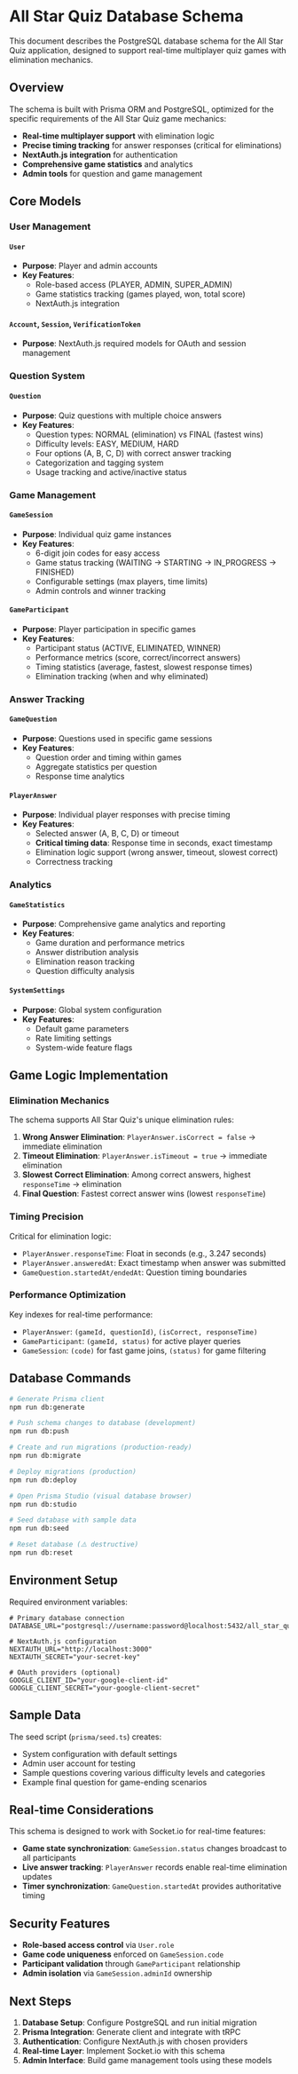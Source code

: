 # All Star Quiz Database Schema

This document describes the PostgreSQL database schema for the All Star Quiz application, designed to support real-time multiplayer quiz games with elimination mechanics.

## Overview

The schema is built with Prisma ORM and PostgreSQL, optimized for the specific requirements of the All Star Quiz game mechanics:

- **Real-time multiplayer support** with elimination logic
- **Precise timing tracking** for answer responses (critical for eliminations)
- **NextAuth.js integration** for authentication
- **Comprehensive game statistics** and analytics
- **Admin tools** for question and game management

## Core Models

### User Management

#### `User`
- **Purpose**: Player and admin accounts
- **Key Features**: 
  - Role-based access (PLAYER, ADMIN, SUPER_ADMIN)
  - Game statistics tracking (games played, won, total score)
  - NextAuth.js integration

#### `Account`, `Session`, `VerificationToken`
- **Purpose**: NextAuth.js required models for OAuth and session management

### Question System

#### `Question`
- **Purpose**: Quiz questions with multiple choice answers
- **Key Features**:
  - Question types: NORMAL (elimination) vs FINAL (fastest wins)
  - Difficulty levels: EASY, MEDIUM, HARD
  - Four options (A, B, C, D) with correct answer tracking
  - Categorization and tagging system
  - Usage tracking and active/inactive status

### Game Management

#### `GameSession`
- **Purpose**: Individual quiz game instances
- **Key Features**:
  - 6-digit join codes for easy access
  - Game status tracking (WAITING → STARTING → IN_PROGRESS → FINISHED)
  - Configurable settings (max players, time limits)
  - Admin controls and winner tracking

#### `GameParticipant`
- **Purpose**: Player participation in specific games
- **Key Features**:
  - Participant status (ACTIVE, ELIMINATED, WINNER)
  - Performance metrics (score, correct/incorrect answers)
  - Timing statistics (average, fastest, slowest response times)
  - Elimination tracking (when and why eliminated)

### Answer Tracking

#### `GameQuestion`
- **Purpose**: Questions used in specific game sessions
- **Key Features**:
  - Question order and timing within games
  - Aggregate statistics per question
  - Response time analytics

#### `PlayerAnswer`
- **Purpose**: Individual player responses with precise timing
- **Key Features**:
  - Selected answer (A, B, C, D) or timeout
  - **Critical timing data**: Response time in seconds, exact timestamp
  - Elimination logic support (wrong answer, timeout, slowest correct)
  - Correctness tracking

### Analytics

#### `GameStatistics`
- **Purpose**: Comprehensive game analytics and reporting
- **Key Features**:
  - Game duration and performance metrics
  - Answer distribution analysis
  - Elimination reason tracking
  - Question difficulty analysis

#### `SystemSettings`
- **Purpose**: Global system configuration
- **Key Features**:
  - Default game parameters
  - Rate limiting settings
  - System-wide feature flags

## Game Logic Implementation

### Elimination Mechanics

The schema supports All Star Quiz's unique elimination rules:

1. **Wrong Answer Elimination**: `PlayerAnswer.isCorrect = false` → immediate elimination
2. **Timeout Elimination**: `PlayerAnswer.isTimeout = true` → immediate elimination
3. **Slowest Correct Elimination**: Among correct answers, highest `responseTime` → elimination
4. **Final Question**: Fastest correct answer wins (lowest `responseTime`)

### Timing Precision

Critical for elimination logic:
- `PlayerAnswer.responseTime`: Float in seconds (e.g., 3.247 seconds)
- `PlayerAnswer.answeredAt`: Exact timestamp when answer was submitted
- `GameQuestion.startedAt/endedAt`: Question timing boundaries

### Performance Optimization

Key indexes for real-time performance:
- `PlayerAnswer`: `(gameId, questionId)`, `(isCorrect, responseTime)`
- `GameParticipant`: `(gameId, status)` for active player queries
- `GameSession`: `(code)` for fast game joins, `(status)` for game filtering

## Database Commands

```bash
# Generate Prisma client
npm run db:generate

# Push schema changes to database (development)
npm run db:push

# Create and run migrations (production-ready)
npm run db:migrate

# Deploy migrations (production)
npm run db:deploy

# Open Prisma Studio (visual database browser)
npm run db:studio

# Seed database with sample data
npm run db:seed

# Reset database (⚠️ destructive)
npm run db:reset
```

## Environment Setup

Required environment variables:

```env
# Primary database connection
DATABASE_URL="postgresql://username:password@localhost:5432/all_star_quiz"

# NextAuth.js configuration
NEXTAUTH_URL="http://localhost:3000"
NEXTAUTH_SECRET="your-secret-key"

# OAuth providers (optional)
GOOGLE_CLIENT_ID="your-google-client-id"
GOOGLE_CLIENT_SECRET="your-google-client-secret"
```

## Sample Data

The seed script (`prisma/seed.ts`) creates:
- System configuration with default settings
- Admin user account for testing
- Sample questions covering various difficulty levels and categories
- Example final question for game-ending scenarios

## Real-time Considerations

This schema is designed to work with Socket.io for real-time features:

- **Game state synchronization**: `GameSession.status` changes broadcast to all participants
- **Live answer tracking**: `PlayerAnswer` records enable real-time elimination updates
- **Timer synchronization**: `GameQuestion.startedAt` provides authoritative timing

## Security Features

- **Role-based access control** via `User.role`
- **Game code uniqueness** enforced on `GameSession.code`
- **Participant validation** through `GameParticipant` relationship
- **Admin isolation** via `GameSession.adminId` ownership

## Next Steps

1. **Database Setup**: Configure PostgreSQL and run initial migration
2. **Prisma Integration**: Generate client and integrate with tRPC
3. **Authentication**: Configure NextAuth.js with chosen providers
4. **Real-time Layer**: Implement Socket.io with this schema
5. **Admin Interface**: Build game management tools using these models